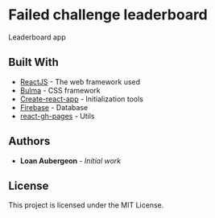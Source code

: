 # Failed challenge leaderboard

Leaderboard app

## Built With

* [ReactJS](https://fr.reactjs.org) - The web framework used
* [Bulma](https://bulma.io) - CSS framework
* [Create-react-app](https://github.com/facebook/create-react-app) - Initialization tools
* [Firebase](https://firebase.google.com) - Database
* [react-gh-pages](https://github.com/gitname/react-gh-pages) - Utils


## Authors

* **Loan Aubergeon** - *Initial work* 


## License

This project is licensed under the MIT License.
